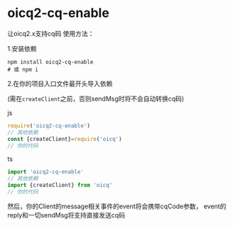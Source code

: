 # oicq2-cq-enable
让oicq2.x支持cq码
使用方法：

1.安装依赖
```shell
npm install oicq2-cq-enable
# 或 npm i
```
2.在你的项目入口文件最开头导入依赖

(需在`createClient`之前，否则sendMsg时将不会自动转换cq码)

js
```javascript
require('oicq2-cq-enable')
// 其他依赖
const {createClient}=require('oicq')
// 你的代码
```
ts
```typescript
import 'oicq2-cq-enable'
// 其他依赖
import {createClient} from 'oicq'
// 你的代码
```
然后，你的Client的message相关事件的event将会携带cqCode参数，
event的reply和一切sendMsg将支持直接发送cq码
